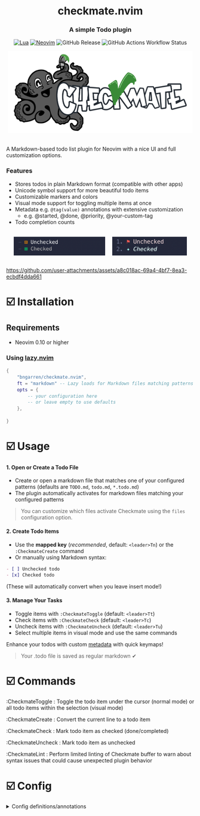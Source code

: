 <div align="center">

# checkmate.nvim

### A simple Todo plugin

[![Lua](https://img.shields.io/badge/Lua-blue.svg?style=for-the-badge&logo=lua)](http://www.lua.org)
[![Neovim](https://img.shields.io/badge/Neovim%200.10+-green.svg?style=for-the-badge&logo=neovim&color=%2343743f)](https://neovim.io)
![GitHub Release](https://img.shields.io/github/v/release/bngarren/checkmate.nvim?style=for-the-badge&logoSize=200&color=%23f3d38a&labelColor=%23061914)
![GitHub Actions Workflow Status](https://img.shields.io/github/actions/workflow/status/bngarren/checkmate.nvim/lint-test.yml?branch=main&style=for-the-badge&label=CI&labelColor=%23061914&color=%2343743f)




<img alt="Checkmate Mate" height="220" src="./assets/checkmate-logo.png" />
</div><br/>

A Markdown-based todo list plugin for Neovim with a nice UI and full customization options.

### Features
- Stores todos in plain Markdown format (compatible with other apps)
- Unicode symbol support for more beautiful todo items
- Customizable markers and colors
- Visual mode support for toggling multiple items at once
- Metadata e.g. `@tag(value)` annotations with extensive customization
  - e.g. @started, @done, @priority, @your-custom-tag
- Todo completion counts

<br/>
<div style="display: flex; justify-content: space-evenly">
<img alt="Todo markers customization example 1" height="50" src="./assets/todo-markers-example-1.png" />
<img alt="Todo markers customization example 2" height="50" src="./assets/todo-markers-example-2.png" />
</div>
<br/>

https://github.com/user-attachments/assets/a8c018ac-69a4-4bf7-8ea3-ecbdf4dda661

# ☑️ Installation

## Requirements

- Neovim 0.10 or higher

### Using [lazy.nvim](https://github.com/folke/lazy.nvim)

```lua
{
    "bngarren/checkmate.nvim",
    ft = "markdown" -- Lazy loads for Markdown files matching patterns in 'files'
    opts = {
        -- your configuration here
        -- or leave empty to use defaults
    },

}
```

# ☑️ Usage

#### 1. Open or Create a Todo File

- Create or open a markdown file that matches one of your configured patterns (defaults are `TODO.md`, `todo.md`, `*.todo.md`)
- The plugin automatically activates for markdown files matching your configured patterns

> You can customize which files activate Checkmate using the `files` configuration option.

#### 2. Create Todo Items

- Use the **mapped key** (_recommended_, default: `<leader>Tn`) or the `:CheckmateCreate` command
- Or manually using Markdown syntax:

```md
- [ ] Unchecked todo
- [x] Checked todo
```

(These will automatically convert when you leave insert mode!)

#### 3. Manage Your Tasks

- Toggle items with `:CheckmateToggle` (default: `<leader>Tt`)
- Check items with `:CheckmateCheck` (default: `<leader>Tc`)
- Uncheck items with `:CheckmateUncheck` (default: `<leader>Tu`)
- Select multiple items in visual mode and use the same commands

Enhance your todos with custom [metadata](#metadata) with quick keymaps!

> Your .todo file is saved as regular markdown ✔

# ☑️ Commands

:CheckmateToggle
: Toggle the todo item under the cursor (normal mode) or all todo items within the selection (visual mode)

:CheckmateCreate
: Convert the current line to a todo item

:CheckmateCheck
: Mark todo item as checked (done/completed)

:CheckmateUncheck
: Mark todo item as unchecked

:CheckmateLint
: Perform limited linting of Checkmate buffer to warn about syntax issues that could cause unexpected plugin behavior

# ☑️ Config

<details>
<summary>Config definitions/annotations</summary>

```lua
---Checkmate configuration
---@class checkmate.Config
---
---Whether the plugin is enabled
---@field enabled boolean
---
---Whether to show notifications
---@field notify boolean
---
--- Filenames or patterns to activate Checkmate on when the filetype is 'markdown'
--- - Patterns are CASE-SENSITIVE (e.g., "TODO" won't match "todo.md")
--- - Include variations like {"TODO", "todo"} for case-insensitive matching
--- - Patterns can include wildcards (*) for more flexible matching
--- - Patterns without extensions (e.g., "TODO") will match files both with and without Markdown extension (e.g., "TODO" and "TODO.md")
--- - Patterns with extensions (e.g., "TODO.md") will only match files with that exact extension
--- - Examples: {"todo.md", "TODO", "*.todo", "todos/*"}
---@field files string[]
---
---Logging settings
---@field log checkmate.LogSettings
---
---Keymappings (false to disable)
---Note: mappings for metadata are set separately in the `metadata` table
---@field keys ( table<string, checkmate.Action>| false )
---
---Characters for todo markers (checked and unchecked)
---@field todo_markers checkmate.TodoMarkers
---
---Default list item marker to be used when creating new Todo items
---@field default_list_marker "-" | "*" | "+"
---
---Highlight settings (override merge with defaults)
---Default style will attempt to integrate with current colorscheme (experimental)
---May need to tweak some colors to your liking
---@field style checkmate.StyleSettings?
---
--- Depth within a todo item's hierachy from which actions (e.g. toggle) will act on the parent todo item
--- Examples:
--- 0 = toggle only triggered when cursor/selection includes same line as the todo item/marker
--- 1 = toggle triggered when cursor/selection includes any direct child of todo item
--- 2 = toggle triggered when cursor/selection includes any 2nd level children of todo item
---@field todo_action_depth integer
---
---Enter insert mode after `:CheckmateCreate`, require("checkmate").create()
---@field enter_insert_after_new boolean
---
---Enable/disable the todo count indicator (shows number of sub-todo items completed)
---@field show_todo_count boolean
---
---Position to show the todo count indicator (if enabled)
--- `eol` = End of the todo item line
--- `inline` = After the todo marker, before the todo item text
---@field todo_count_position checkmate.TodoCountPosition
---
---Formatter function for displaying the todo count indicator
---@field todo_count_formatter fun(completed: integer, total: integer)?: string
---
---Whether to count sub-todo items recursively in the todo_count
---If true, all nested todo items will count towards the parent todo's count
---@field todo_count_recursive boolean
---
---Whether to register keymappings defined in each metadata definition. If set the false,
---metadata actions (insert/remove) would need to be called programatically or otherwise mapped manually
---@field use_metadata_keymaps boolean
---
---Custom @tag(value) fields that can be toggled on todo items
---To add custom metadata tag, simply add a field and props to this metadata table and it
---will be merged with defaults.
---@field metadata checkmate.Metadata
---
---Config for the linter
---@field linter checkmate.LinterConfig?

-----------------------------------------------------

---Actions that can be used for keymaps in the `keys` table of 'checkmate.Config'
---@alias checkmate.Action "toggle" | "check" | "uncheck" | "create" | "remove_all_metadata"

---Options for todo count indicator position
---@alias checkmate.TodoCountPosition "eol" | "inline"

-----------------------------------------------------

---@class checkmate.LogSettings
--- Any messages above this level will be logged
---@field level ("trace" | "debug" | "info" | "warn" | "error" | "fatal" | vim.log.levels.DEBUG | vim.log.levels.ERROR | vim.log.levels.INFO | vim.log.levels.TRACE | vim.log.levels.WARN)?
---
--- Should print log output to a file
--- Open with `:Checkmate debug_file`
---@field use_file boolean
---
--- The default path on-disk where log files will be written to.
--- Defaults to `~/.local/share/nvim/checkmate/current.log` (Unix) or `C:\Users\USERNAME\AppData\Local\nvim-data\checkmate\current.log` (Windows)
---@field file_path string?
---
--- Should print log output to a scratch buffer
--- Open with `require("checkmate").debug_log()`
---@field use_buffer boolean

-----------------------------------------------------

---@class checkmate.TodoMarkers
---Character used for unchecked items
---@field unchecked string
---
---Character used for checked items
---@field checked string

-----------------------------------------------------

---@alias checkmate.StyleKey
---| "list_marker_unordered"
---| "list_marker_ordered"
---| "unchecked_marker"
---| "unchecked_main_content"
---| "unchecked_additional_content"
---| "checked_marker"
---| "checked_main_content"
---| "checked_additional_content"
---| "todo_count_indicator"

---Customize the style of markers and content
---@class checkmate.StyleSettings : table<checkmate.StyleKey, vim.api.keyset.highlight>
---
---Highlight settings for unordered list markers (-,+,*)
---@field list_marker_unordered vim.api.keyset.highlight?
---
---Highlight settings for ordered (numerical) list markers (1.,2.)
---@field list_marker_ordered vim.api.keyset.highlight?
---
---Highlight settings for unchecked markers
---@field unchecked_marker vim.api.keyset.highlight?
---
---Highlight settings for main content of unchecked todo items
---This is typically the first line/paragraph
---@field unchecked_main_content vim.api.keyset.highlight?
---
---Highlight settings for additional content of unchecked todo items
---This is the content below the first line/paragraph
---@field unchecked_additional_content vim.api.keyset.highlight?
---
---Highlight settings for checked markers
---@field checked_marker vim.api.keyset.highlight?
---
---Highlight settings for main content of checked todo items
---This is typically the first line/paragraph
---@field checked_main_content vim.api.keyset.highlight?
---
---Highlight settings for additional content of checked todo items
---This is the content below the first line/paragraph
---@field checked_additional_content vim.api.keyset.highlight?
---
---Highlight settings for the todo count indicator (e.g. x/x)
---@field todo_count_indicator vim.api.keyset.highlight?

-----------------------------------------------------

---A table of canonical metadata tag names and associated properties that define the look and function of the tag
---@alias checkmate.Metadata table<string, checkmate.MetadataProps>

---@class checkmate.MetadataProps
---Additional string values that can be used interchangably with the canonical tag name.
---E.g. @started could have aliases of `{"initiated", "began"}` so that @initiated and @began could
---also be used and have the same styling/functionality
---@field aliases string[]?
---
---Highlight settings or function that returns highlight settings based on the metadata's current value
---@field style vim.api.keyset.highlight|fun(value:string):vim.api.keyset.highlight
---
---Function that returns the default value for this metadata tag
---@field get_value fun():string
---
---Keymapping for toggling this metadata tag
---@field key string?
---
---Used for displaying metadata in a consistent order
---@field sort_order integer?
---
---Moves the cursor to the metadata after it is inserted
---  - "tag" - moves to the beginning of the tag
---  - "value" - moves to the beginning of the value
---  - false - disables jump (default)
---@field jump_to_on_insert "tag" | "value" | false?
---
---Selects metadata text in visual mode after metadata is inserted
---The `jump_to_on_insert` field must be set (not false)
---The selected text will be the tag or value, based on jump_to_on_insert setting
---Default (false) - off
---@field select_on_insert boolean?
---
---Callback to run when this metadata tag is added to a todo item
---E.g. can be used to change the todo item state
---@field on_add fun(todo_item: checkmate.TodoItem)?
---
---Callback to run when this metadata tag is removed from a todo item
---E.g. can be used to change the todo item state
---@field on_remove fun(todo_item: checkmate.TodoItem)?

---@class checkmate.LinterConfig
---
---Whether to enable the linter (vim.diagnostics)
---Default: true
---@field enabled boolean
---
---Map of issues to diagnostic severity level
---@field severity table<string, vim.diagnostic.Severity>?
--- TODO: @field auto_fix boolean Auto fix on buffer write

-----------------------------------------------------

---@type checkmate.Config
local _DEFAULTS = {
  enabled = true,
  notify = true,
  files = { "todo", "TODO", "*.todo*" }, -- matches TODO, TODO.md, .todo.md
  log = {
    level = "info",
    use_file = false,
    use_buffer = false,
  },
  -- Default keymappings
  keys = {
    ["<leader>Tt"] = "toggle", -- Toggle todo item
    ["<leader>Tc"] = "check", -- Set todo item as checked (done)
    ["<leader>Tu"] = "uncheck", -- Set todo item as unchecked (not done)
    ["<leader>Tn"] = "create", -- Create todo item
    ["<leader>TR"] = "remove_all_metadata", -- Remove all metadata from a todo item
  },
  default_list_marker = "-",
  todo_markers = {
    unchecked = "□",
    checked = "✔",
  },
  style = {},
  todo_action_depth = 1, --  Depth within a todo item's hierachy from which actions (e.g. toggle) will act on the parent todo item
  enter_insert_after_new = true, -- Should enter INSERT mode after :CheckmateCreate (new todo)
  show_todo_count = true,
  todo_count_position = "eol",
  todo_count_recursive = true,
  use_metadata_keymaps = true,
  metadata = {
    -- Example: A @priority tag that has dynamic color based on the priority value
    priority = {
      style = function(_value)
        local value = _value:lower()
        if value == "high" then
          return { fg = "#ff5555", bold = true }
        elseif value == "medium" then
          return { fg = "#ffb86c" }
        elseif value == "low" then
          return { fg = "#8be9fd" }
        else -- fallback
          return { fg = "#8be9fd" }
        end
      end,
      get_value = function()
        return "medium" -- Default priority
      end,
      key = "<leader>Tp",
      sort_order = 10,
      jump_to_on_insert = "value",
      select_on_insert = true,
    },
    -- Example: A @started tag that uses a default date/time string when added
    started = {
      aliases = { "init" },
      style = { fg = "#9fd6d5" },
      get_value = function()
        return tostring(os.date("%m/%d/%y %H:%M"))
      end,
      key = "<leader>Ts",
      sort_order = 20,
    },
    -- Example: A @done tag that also sets the todo item state when it is added and removed
    done = {
      aliases = { "completed", "finished" },
      style = { fg = "#96de7a" },
      get_value = function()
        return tostring(os.date("%m/%d/%y %H:%M"))
      end,
      key = "<leader>Td",
      on_add = function(todo_item)
        require("checkmate").set_todo_item(todo_item, "checked")
      end,
      on_remove = function(todo_item)
        require("checkmate").set_todo_item(todo_item, "unchecked")
      end,
      sort_order = 30,
    },
  },
  linter = {
    enabled = true,
  },
}
```

Note: `checkmate.StyleSettings` uses highlight definition maps to define the colors/style, refer to `:h nvim_set_hl()`

## Styling
As of version 0.6, default styles are calculated based on the current _colorscheme_. This attempts to provide reasonable out-of-the-box defaults based on colorscheme-defined hl groups and contrast ratios.

Individual styles can still be overriden using the same `config.style` table and passing a 'highlight definition map' according to `:h nvim_set_hl()` and `vim.api.keyset.highlight`.

### Example: Change the checked marker to a bold green
```lua
opts = {
    style = {
        checked_marker = { fg = "#7bff4f", bold = true}
    }
}
```

## Metadata

Metadata tags allow you to add custom `@tag(value)` annotations to todo items.

<img alt="Metadata Example" src="./assets/metadata-example.png" /><br/>

- Default tags:
  - `@started` - default value is the current date/time
  - `@done` - default value is the current date/time
  - `@priority` - "low" | "medium" (default) | "high"

#### @priority example

```lua
priority = {
  -- Dynamic styling based on the tag's current value
  style = function(value)
    local value = value:lower()
    if value == "high" then
      return { fg = "#ff5555", bold = true }
    elseif value == "medium" then
      return { fg = "#ffb86c" }
    elseif value == "low" then
      return { fg = "#8be9fd" }
    else -- fallback
      return { fg = "#8be9fd" }
    end
  end,
  get_value = function() return "medium" end,  -- Default value
  key = "<leader>Tp",                          -- Keymap to toggle
  sort_order = 10,                             -- Order when multiple tags exist (lower comes first)
  jump_to_on_insert = "value",                 -- Move the cursor after insertion
  select_on_insert = true                      -- Select the 'value' (visual mode) on insert
},
```

#### @done example

```lua
done = {
  aliases = { "completed", "finished" },
  style = { fg = "#96de7a" },
  get_value = function()
    return tostring(os.date("%m/%d/%y %H:%M"))
  end,
  key = "<leader>Td",
  -- Changes todo state when tag is added
  on_add = function(todo_item)
    require("checkmate").set_todo_item(todo_item, "checked")
  end,
  -- Changes todo state when tag is removed
  on_remove = function(todo_item)
    require("checkmate").set_todo_item(todo_item, "unchecked")
  end,
  sort_order = 30,
},
```

## Todo count indicator

<table>
  <tr>
    <td align="center">
      <img
        src="./assets/count-indicator-eol.png"
        alt="Todo count indicator using 'eol' position"
        height="75"
      /><br/>
      <sub>Todo count indicator using <code>eol</code> position</sub>
    </td>
    <td align="center">
      <img
        src="./assets/count-indicator-inline.png"
        alt="Todo count indicator using 'inline' position"
        height="75"
      /><br/>
      <sub>Todo count indicator using <code>inline</code> position</sub>
    </td>
  </tr>
</table>

#### Change the default display by passing a custom formatter

```lua
-- Custom formatter that returns the % completed
todo_count_formatter = function(completed, total)
  return string.format("%.0f%%", completed / total * 100)
end,
```

<img
        src="./assets/count-indicator-custom-formatter.png"
        alt="Todo count indicator using a custom formatter function"
        height="75"
      /><br/>
<sub>Todo count indicator using <code>todo_count_formatter</code> function</sub>

#### Count all nested todo items
If you want the todo count of a parent todo item to include _all_ nested todo items, set the recursive option.

```lua
todo_count_recursive = true,
```
<img
        src="./assets/count-indicator-recursive.png"
        alt="Todo count indicator using recursive option"
        height="90"
      /><br/>
<sub>Todo count indicator using <code>recursive</code> option. The children of 'Sub-task 3' are included in the overall count of 'Big important task'.</sub> 

# Linting
Checkmate uses a _very_ limited custom linter in order require zero dependencies but attempt to warn the user of Markdown (CommonMark spec) formatting issues that could cause unexpected plugin behavior.

> The embedded linter is NOT a general-purpose Markdown linter and _may_ interfere with other linting tools. Though, in testing with conform.nvim and prettier, I have not found any issues.

#### Example

❌ misaligned list marker
```md
1. ☐ Parent todo item
  - ☐ Child todo item (indented only 2 spaces!)
```

✅ correctly aligned list marker
```md
1. ☐ Parent todo item
   - ☐ Child todo item (indented 3 spaces!)
```
The [CommonMark spec](https://spec.commonmark.org/current) requires that nested list markers begin at the col of the first non-whitespace content after the parent list marker (which will be a different col for bullet list vs ordered list markers)

If you feel comfortable with the nuances of Markdown list syntax, you can disable the linter (default is enabled) via config:
```lua
{
  linter = {
    enabled = false
  }
}
```

# Roadmap

Planned features:

- [x] **Metadata support** - mappings for quick addition of metadata/tags such as @start, @done, @due, @priority, etc. with custom highlighting. _Added v0.2.0_

- [ ] **Archiving** - manually or automatically move completed items to the bottom of the document

- [x] **Sub-task counter** - add a completed/total count (e.g. 1/4) to parent todo items. _Added v0.3.0_

# Contributing

If you have feature suggestions or ideas, please feel free to open an issue on GitHub!

# Credits

- Inspired by the [Todo+](https://github.com/fabiospampinato/vscode-todo-plus) VS Code extension (credit to @[fabiospampinato](https://github.com/fabiospampinato))
